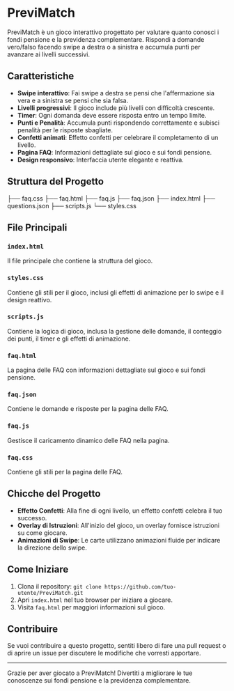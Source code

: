 # PreviMatch

PreviMatch è un gioco interattivo progettato per valutare quanto conosci i fondi pensione e la previdenza complementare. Rispondi a domande vero/falso facendo swipe a destra o a sinistra e accumula punti per avanzare ai livelli successivi.

## Caratteristiche

- **Swipe interattivo**: Fai swipe a destra se pensi che l'affermazione sia vera e a sinistra se pensi che sia falsa.
- **Livelli progressivi**: Il gioco include più livelli con difficoltà crescente.
- **Timer**: Ogni domanda deve essere risposta entro un tempo limite.
- **Punti e Penalità**: Accumula punti rispondendo correttamente e subisci penalità per le risposte sbagliate.
- **Confetti animati**: Effetto confetti per celebrare il completamento di un livello.
- **Pagina FAQ**: Informazioni dettagliate sul gioco e sui fondi pensione.
- **Design responsivo**: Interfaccia utente elegante e reattiva.

## Struttura del Progetto
├── faq.css
├── faq.html
├── faq.js
├── faq.json
├── index.html
├── questions.json
├── scripts.js
└── styles.css

## File Principali

### `index.html`

Il file principale che contiene la struttura del gioco.

### `styles.css`

Contiene gli stili per il gioco, inclusi gli effetti di animazione per lo swipe e il design reattivo.

### `scripts.js`

Contiene la logica di gioco, inclusa la gestione delle domande, il conteggio dei punti, il timer e gli effetti di animazione.

### `faq.html`

La pagina delle FAQ con informazioni dettagliate sul gioco e sui fondi pensione.

### `faq.json`

Contiene le domande e risposte per la pagina delle FAQ.

### `faq.js`

Gestisce il caricamento dinamico delle FAQ nella pagina.

### `faq.css`

Contiene gli stili per la pagina delle FAQ.

## Chicche del Progetto

- **Effetto Confetti**: Alla fine di ogni livello, un effetto confetti celebra il tuo successo.
- **Overlay di Istruzioni**: All'inizio del gioco, un overlay fornisce istruzioni su come giocare.
- **Animazioni di Swipe**: Le carte utilizzano animazioni fluide per indicare la direzione dello swipe.

## Come Iniziare

1. Clona il repository: `git clone https://github.com/tuo-utente/PreviMatch.git`
2. Apri `index.html` nel tuo browser per iniziare a giocare.
3. Visita `faq.html` per maggiori informazioni sul gioco.

## Contribuire

Se vuoi contribuire a questo progetto, sentiti libero di fare una pull request o di aprire un issue per discutere le modifiche che vorresti apportare.

---

Grazie per aver giocato a PreviMatch! Divertiti a migliorare le tue conoscenze sui fondi pensione e la previdenza complementare.